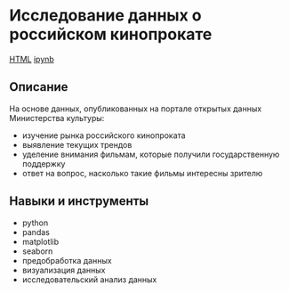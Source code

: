 # Исследование данных о российском кинопрокате
[HTML](https://github.com/Malakhova-Natalya/Portfolio/blob/main/movie_project/movies_project.html "Заголовок ссылки") [ipynb](https://github.com/Malakhova-Natalya/Portfolio/blob/main/movie_project/movies_project.ipynb "Заголовок ссылки")
## Описание	
На основе данных, опубликованных на портале открытых данных Министерства культуры:    
- изучение рынка российского кинопроката
- выявление текущих трендов
- уделение внимания фильмам, которые получили государственную поддержку
- ответ на вопрос, насколько такие фильмы интересны зрителю

## Навыки и инструменты
- python 
- pandas 
- matplotlib
- seaborn
- предобработка данных 
- визуализация данных
- исследовательский анализ данных
